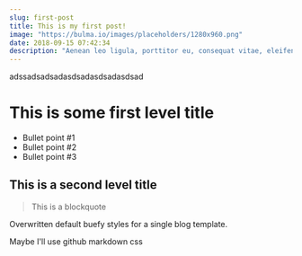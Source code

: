 ```yaml
---
slug: first-post
title: This is my first post!
image: "https://bulma.io/images/placeholders/1280x960.png"
date: 2018-09-15 07:42:34
description: "Aenean leo ligula, porttitor eu, consequat vitae, eleifend ac, enim. Aliquam lorem ante, dapibus in, viverra quis, feugiat a, tellus. Phasellus viverra nulla ut metus varius laoreet."
---
```


adssadsadsadasdsadasdsadasdsad
# This is some first level title

* Bullet point #1
* Bullet point #2
* Bullet point #3

## This is a second level title

> This is a blockquote

Overwritten default buefy styles for a single blog template.

Maybe I'll use github markdown css